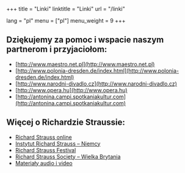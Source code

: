 +++
title = "Linki"
linktitle = "Linki"
url = "/linki"

lang = "pl"
menu = ["pl"]
menu_weight = 9
+++

## Dziękujemy za pomoc i wspacie naszym partnerom i przyjaciołom:

- [http://www.maestro.net.pl](http://www.maestro.net.pl)
- [http://www.polonia-dresden.de/index.html](http://www.polonia-dresden.de/index.html)
- [http://www.narodni-divadlo.cz](http://www.narodni-divadlo.cz)
- [http://www.opera.hu](http://www.opera.hu)
- [http://antonina.campi.spotkaniakultur.com](http://antonina.campi.spotkaniakultur.com)

## Więcej o Richardzie Straussie:
- [Richard Strauss online](http://richardstrauss.org)
- [Instytut Richard Strauss – Niemcy](http://www.richard-strauss-institut.de)
- [Richard Strauss Festival](http://www.richard-strauss-festival.de/rsi)
- [Richard Strauss Society – Wielka Brytania](http://www.richard-strauss-society.co.uk)
- [Materiały audio i video](http://www.medici.tv/#!/richard-strauss)
